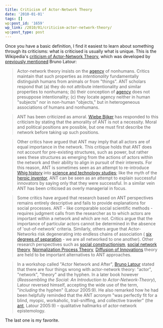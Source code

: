 ```yaml
---
title: Criticism of Actor-Network Theory
date: '2010-01-01'
tags: []
wp:post_id: '1659'
wp_link: /2010/01/criticism-actor-network-theory/
wp:post_type: post
---
```


Once you have a basic definition, I find it easiest to learn about something through its criticisms: what is criticised is usually what is unique. This is the Wikipedia's [criticism of Actor-Network Theory](http://en.wikipedia.org/wiki/Actor-network_theory#Some_criticism), which was developed by [previously mentioned](http://www.island94.org/2010/01/modern-and-post-modern-science/) Bruno Latour:

> Actor-network theory insists on the [agency](http://en.wikipedia.org/wiki/Human_agency "Human agency") of nonhumans. Critics maintain that such properties as _intentionality_ fundamentally distinguish humans from animals or from "things". ANT scholars respond that (a) they do not attribute intentionality and similar properties to nonhumans; (b) their conception of [agency](http://en.wikipedia.org/wiki/Human_agency "Human agency") does not presuppose intentionality; (c) they locate agency neither in human "subjects" nor in non-human "objects," but in heterogeneous associations of humans and nonhumans.

>

> ANT has been criticized as amoral. [Wiebe Bijker](http://en.wikipedia.org/wiki/Wiebe_Bijker "Wiebe Bijker") has responded to this criticism by stating that the amorality of ANT is not a necessity. Moral and political positions are possible, but one must first describe the network before taking up such positions.

>

> Other critics have argued that ANT may imply that all actors are of equal importance in the network. This critique holds that ANT does not account for pre-existing structures, such as power, but rather sees these structures as emerging from the actions of actors within the network and their ability to align in pursuit of their interests. For this reason, ANT is sometimes seen as an attempt to re-introduce [Whig history](http://en.wikipedia.org/wiki/Whig_history "Whig history") into [science and technology studies](http://en.wikipedia.org/wiki/Science_and_technology_studies "Science and technology studies"); like the myth of the [heroic inventor](http://en.wikipedia.org/w/index.php?title=Heroic_inventor&action=edit&redlink=1 "Heroic inventor (page does not exist)"), ANT can be seen as an attempt to explain successful innovators by saying only that they were successful. In a similar vein ANT has been criticised as overly managerial in focus.

>

> Some critics have argued that research based on ANT perspectives remains entirely descriptive and fails to provide explanations for social processes. ANT - like comparable social scientific methods - requires judgment calls from the researcher as to which actors are important within a network and which are not. Critics argue that the importance of particular actors cannot be determined in the absence of 'out-of-network' criteria. Similarly, others argue that Actor-Networks risk degenerating into endless chains of association ( [six degrees of separation](http://en.wikipedia.org/wiki/Six_degrees_of_separation "Six degrees of separation") - we are all networked to one another). Other research perspectives such as [social constructionism](http://en.wikipedia.org/wiki/Social_constructionism "Social constructionism"), [social network theory](http://en.wikipedia.org/wiki/Social_network_theory "Social network theory"), [Normalization Process Theory](http://en.wikipedia.org/wiki/Normalization_Process_Theory "Normalization Process Theory"), [Diffusion of Innovations](http://en.wikipedia.org/wiki/Diffusion_of_Innovations "Diffusion of Innovations") theory are held to be important alternatives to ANT approaches.

>

> In a workshop called "Actor Network and After", [Bruno Latour](http://en.wikipedia.org/wiki/Bruno_Latour "Bruno Latour") stated that there are four things wrong with actor-network theory: "actor", "network", "theory" and the hyphen. In a later book however (_Reassembling the Social: An Introduction to Actor-Network-Theory_), Latour reversed himself, accepting the wide use of the term, "_including_ the hyphen" (Latour 2005:9). He also remarked how he had been helpfully reminded that the ANT acronym "was perfectly fit for a blind, myopic, workaholic, trail-sniffing, and collective traveler" (the [ant](http://en.wikipedia.org/wiki/Ant "Ant"), Latour 2005:9) – qualitative hallmarks of actor-network epistemology.

The last one is my favorite.
